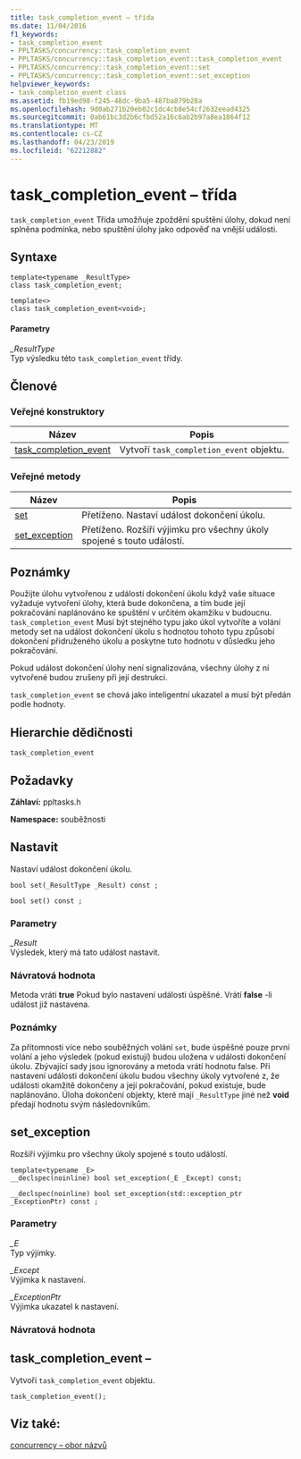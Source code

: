 ```yaml
---
title: task_completion_event – třída
ms.date: 11/04/2016
f1_keywords:
- task_completion_event
- PPLTASKS/concurrency::task_completion_event
- PPLTASKS/concurrency::task_completion_event::task_completion_event
- PPLTASKS/concurrency::task_completion_event::set
- PPLTASKS/concurrency::task_completion_event::set_exception
helpviewer_keywords:
- task_completion_event class
ms.assetid: fb19ed98-f245-48dc-9ba5-487ba879b28a
ms.openlocfilehash: 9d0ab271b20eb02c1dc4cb8e54cf2632eead4325
ms.sourcegitcommit: 0ab61bc3d2b6cfbd52a16c6ab2b97a8ea1864f12
ms.translationtype: MT
ms.contentlocale: cs-CZ
ms.lasthandoff: 04/23/2019
ms.locfileid: "62212882"
---
```

# <a name="taskcompletionevent-class"></a>task_completion_event – třída

`task_completion_event` Třída umožňuje zpoždění spuštění úlohy, dokud není splněna podmínka, nebo spuštění úlohy jako odpověď na vnější události.

## <a name="syntax"></a>Syntaxe

```
template<typename _ResultType>
class task_completion_event;

template<>
class task_completion_event<void>;
```

#### <a name="parameters"></a>Parametry

*_ResultType*<br/>
Typ výsledku této `task_completion_event` třídy.

## <a name="members"></a>Členové

### <a name="public-constructors"></a>Veřejné konstruktory

|Název|Popis|
|----------|-----------------|
|[task_completion_event](#ctor)|Vytvoří `task_completion_event` objektu.|

### <a name="public-methods"></a>Veřejné metody

|Název|Popis|
|----------|-----------------|
|[set](#set)|Přetíženo. Nastaví událost dokončení úkolu.|
|[set_exception](#set_exception)|Přetíženo. Rozšíří výjimku pro všechny úkoly spojené s touto událostí.|

## <a name="remarks"></a>Poznámky

Použijte úlohu vytvořenou z události dokončení úkolu když vaše situace vyžaduje vytvoření úlohy, která bude dokončena, a tím bude její pokračování naplánováno ke spuštění v určitém okamžiku v budoucnu. `task_completion_event` Musí být stejného typu jako úkol vytvoříte a volání metody set na událost dokončení úkolu s hodnotou tohoto typu způsobí dokončení přidruženého úkolu a poskytne tuto hodnotu v důsledku jeho pokračování.

Pokud událost dokončení úlohy není signalizována, všechny úlohy z ní vytvořené budou zrušeny při její destrukci.

`task_completion_event` se chová jako inteligentní ukazatel a musí být předán podle hodnoty.

## <a name="inheritance-hierarchy"></a>Hierarchie dědičnosti

`task_completion_event`

## <a name="requirements"></a>Požadavky

**Záhlaví:** ppltasks.h

**Namespace:** souběžnosti

##  <a name="set"></a> Nastavit

Nastaví událost dokončení úkolu.

```
bool set(_ResultType _Result) const ;

bool set() const ;
```

### <a name="parameters"></a>Parametry

*_Result*<br/>
Výsledek, který má tato událost nastavit.

### <a name="return-value"></a>Návratová hodnota

Metoda vrátí **true** Pokud bylo nastavení události úspěšné. Vrátí **false** -li událost již nastavena.

### <a name="remarks"></a>Poznámky

Za přítomnosti více nebo souběžných volání `set`, bude úspěšné pouze první volání a jeho výsledek (pokud existují) budou uložena v události dokončení úkolu. Zbývající sady jsou ignorovány a metoda vrátí hodnotu false. Při nastavení události dokončení úkolu budou všechny úkoly vytvořené z, že události okamžitě dokončeny a její pokračování, pokud existuje, bude naplánováno. Úloha dokončení objekty, které mají `_ResultType` jiné než **void** předají hodnotu svým následovníkům.

##  <a name="set_exception"></a> set_exception

Rozšíří výjimku pro všechny úkoly spojené s touto událostí.

```
template<typename _E>
__declspec(noinline) bool set_exception(_E _Except) const;

__declspec(noinline) bool set_exception(std::exception_ptr _ExceptionPtr) const ;
```

### <a name="parameters"></a>Parametry

*_E*<br/>
Typ výjimky.

*_Except*<br/>
Výjimka k nastavení.

*_ExceptionPtr*<br/>
Výjimka ukazatel k nastavení.

### <a name="return-value"></a>Návratová hodnota

##  <a name="ctor"></a> task_completion_event –

Vytvoří `task_completion_event` objektu.

```
task_completion_event();
```

## <a name="see-also"></a>Viz také:

[concurrency – obor názvů](concurrency-namespace.md)
